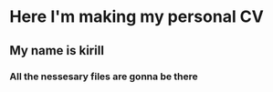 # Here I'm making my personal CV 
## My name is kirill
### All the nessesary files are gonna be there 
